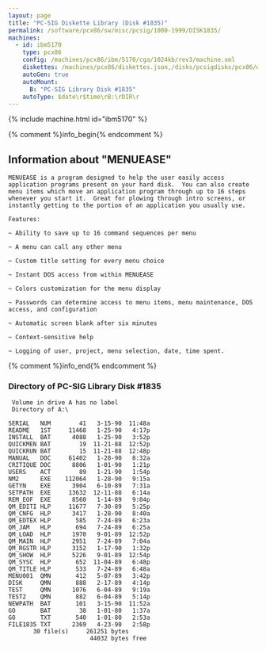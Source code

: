 ```yaml
---
layout: page
title: "PC-SIG Diskette Library (Disk #1835)"
permalink: /software/pcx86/sw/misc/pcsig/1000-1999/DISK1835/
machines:
  - id: ibm5170
    type: pcx86
    config: /machines/pcx86/ibm/5170/cga/1024kb/rev3/machine.xml
    diskettes: /machines/pcx86/diskettes.json,/disks/pcsigdisks/pcx86/diskettes.json
    autoGen: true
    autoMount:
      B: "PC-SIG Library Disk #1835"
    autoType: $date\r$time\rB:\rDIR\r
---
```


{% include machine.html id="ibm5170" %}

{% comment %}info_begin{% endcomment %}

## Information about "MENUEASE"

    MENUEASE is a program designed to help the user easily access
    application programs present on your hard disk.  You can also create
    menu items which move an application program through up to 16 steps
    whenever you start it.  Great for plowing through intro screens, or
    instantly getting to the portion of an application you usually use.
    
    Features:
    
    ~ Ability to save up to 16 command sequences per menu
    
    ~ A menu can call any other menu
    
    ~ Custom title setting for every menu choice
    
    ~ Instant DOS access from within MENUEASE
    
    ~ Colors customization for the menu display
    
    ~ Passwords can determine access to menu items, menu maintenance, DOS
    access, and configuration
    
    ~ Automatic screen blank after six minutes
    
    ~ Context-sensitive help
    
    ~ Logging of user, project, menu selection, date, time spent.
{% comment %}info_end{% endcomment %}


### Directory of PC-SIG Library Disk #1835

     Volume in drive A has no label
     Directory of A:\

    SERIAL   NUM        41   3-15-90  11:48a
    README   1ST     11468   1-25-90   4:17p
    INSTALL  BAT      4088   1-25-90   3:52p
    QUICKMEN BAT        19  11-21-88  12:52p
    QUICKRUN BAT        15  11-21-88  12:48p
    MANUAL   DOC     61402   1-28-90   8:32a
    CRITIQUE DOC      8806   1-01-90   1:21p
    USERS    ACT        89   1-21-90   1:54p
    NM2      EXE    112064   1-28-90   9:15a
    GETYN    EXE      3904   6-10-89   7:31a
    SETPATH  EXE     13632  12-11-88   6:14a
    REM_EOF  EXE      8560   1-14-89   9:04p
    QM_EDITI HLP     11677   7-30-89   5:25p
    QM_CNFG  HLP      3417   1-28-90   8:40a
    QM_EDTEX HLP       585   7-24-89   6:23a
    QM_JAM   HLP       694   7-24-89   6:25a
    QM_LOAD  HLP      1970   9-01-89  12:52p
    QM_MAIN  HLP      2951   7-24-89   7:04a
    QM_RGSTR HLP      3152   1-17-90   1:32p
    QM_SHOW  HLP      5226   9-01-89  12:54p
    QM_SYSC  HLP       652  11-04-89   6:48p
    QM_TITLE HLP       533   7-24-89   6:48a
    MENU001  QMN       412   5-07-89   3:42p
    DISK     QMN       888   2-17-89   4:14p
    TEST     QMN      1076   6-04-89   9:19a
    TEST2    QMN       882   6-04-89   5:14p
    NEWPATH  BAT       101   3-15-90  11:52a
    GO       BAT        38   1-01-80   1:37a
    GO       TXT       540   1-01-80   2:53a
    FILE1835 TXT      2369   4-23-90   2:58p
           30 file(s)     261251 bytes
                           44032 bytes free

